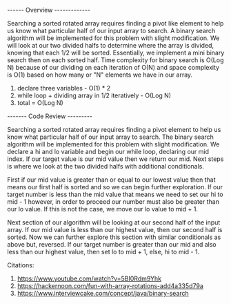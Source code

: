 ------ Overview -------------

Searching a sorted rotated array requires finding a pivot like element to help us know what particular half of our input array to search. A binary search algorithm will be implemented for this problem with slight modification. We will look at our two divided halfs to determine where the array is divided, knowing that each 1/2 will be sorted. Essentially, we implement a mini binary search then on each sorted half. Time complexity for binary search is O(Log N) because of our dividing on each iteration of O(N) and space complexity is O(1) based on how many or "N" elements we have in our array. 

1. declare three variables - O(1) * 2
2. while loop + dividing array in 1/2 iteratively - O(Log N) 
3. total = O(Log N)

------- Code Review --------- 

Searching a sorted rotated array requires finding a pivot element to help us know what particular half of our input array to search. The binary search algorithm will be implemented for this problem with slight modification. We declare a hi and lo variable and begin our while loop, declaring our mid index. If our target value is our mid value then we return our mid. Next steps is where we look at the two divided halfs with additional conditionals. 

First if our mid value is greater than or equal to our lowest value then that means our first half is sorted and so we can begin further exploration. If our target number is less than the mid value that means we need to set our hi to mid - 1 however, in order to proceed our number must also be greater than our lo value. If this is not the case, we move our lo value to mid + 1. 

Next section of our algorithm will be looking at our second half of the input array. If our mid value is less than our highest value, then our second half is sorted. Now we can further explore this section with similar conditionals as above but, reversed. If our target number is greater than our mid and also less than our highest value, then set lo to mid + 1, else, hi to mid - 1. 


Citations:
1. https://www.youtube.com/watch?v=5BI0Rdm9Yhk
2. https://hackernoon.com/fun-with-array-rotations-add4a335d79a
3. https://www.interviewcake.com/concept/java/binary-search